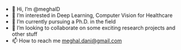 - 👋 Hi, I’m @meghalD
- 👀 I’m interested in Deep Learning, Computer Vision for Healthcare
- 🌱 I’m currently pursuing a Ph.D. in the field
- 💞️ I’m looking to collaborate on some exciting research projects and other stuff
- 📫 How to reach me meghal.dani@gmail.com

<!---
meghalD/meghalD is a ✨ special ✨ repository because its `README.md` (this file) appears on your GitHub profile.
You can click the Preview link to take a look at your changes.
--->
